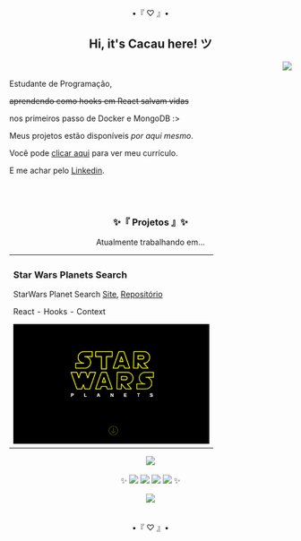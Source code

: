 <div align="center">
  <p>•『 ♡ 』•</p>
  <h2>Hi, it's Cacau here! ツ</h2>
</div>

<a href="https://github.com/itscacauinpt"></a>
<img align="right" atl="good" src="https://media.giphy.com/media/11ISwbgCxEzMyY/giphy.gif">
<br/>
 
Estudante de Programação, 

~~aprendendo como hooks em React salvam vidas~~

nos primeiros passo de Docker e MongoDB :>

Meus projetos estão disponíveis _por aqui mesmo_.

Você pode <a href="https://gitconnected.com/itscacauinpt/resume">clicar aqui</a> para ver meu currículo.

E me achar pelo <a href="https://www.linkedin.com/in/anaclaudia-de-souza">Linkedin</a>.

<br/>
<br/>



<div align="center">
  
<h3>✨『 Projetos 』✨</h3>
<p>Atualmente trabalhando em...</p>
<table>
  <tr>
     <td valign="top">
      <h3 align="left">Star Wars Planets Search</h3>
      <p>StarWars Planet Search <a href="https://starwars-planet-search.surge.sh/">Site</a>, <a href="https://github.com/itscacauinpt/starwars-planet-search">Repositório</a></p>
       <p>React - Hooks - Context</p>
      <a href="https://github.com/itscacauinpt/starwars-planet-search"><img width=350px src="https://github.com/itscacauinpt/itscacauinpt/blob/media/starwars-preview.png" alt="preview" /></a>
    </td>
  </tr>
</table>
  
<a align="center" href="https://www.linkedin.com/in/anaclaudia-de-souza"> <img src="https://img.shields.io/badge/-LinkedIn-%230077B5?style=for-the-badge&logo=linkedin&logoColor=black"> </a>

✨ <img src="https://img.shields.io/badge/-JavaScript-black?style=flat-square&logo=javascript"> <img src="https://img.shields.io/badge/-MySQL-black?style=flat-square&logo=mysql"> <img src="https://img.shields.io/badge/-Git-black?style=flat-square&logo=git"> <img src="https://img.shields.io/badge/-GitHub-181717?style=flat-square&logo=github"> ✨
<!--   <img align="center" src="https://img.shields.io/badge/-MongoDB-181717?style=flat-square&logo=mongodb"> -->
  
<img src="http://github-readme-streak-stats.herokuapp.com?user=itscacauinpt&theme=highcontrast&locale=pt-br" >
</div>

<br/>

<p align="center">•『 ♡ 』•</p>
